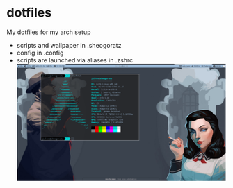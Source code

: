 # dotfiles
My dotfiles for my arch setup
- scripts and wallpaper in .sheogoratz
- config in .config
- scripts are launched via aliases in .zshrc
![Alt text](/Screenshot.jpg?raw=true "Desktop Screenshot")
